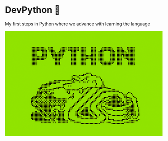 # DevPython 🐍
My first steps in Python where we advance with learning the language

![snake](./images/snake_py.png)  
